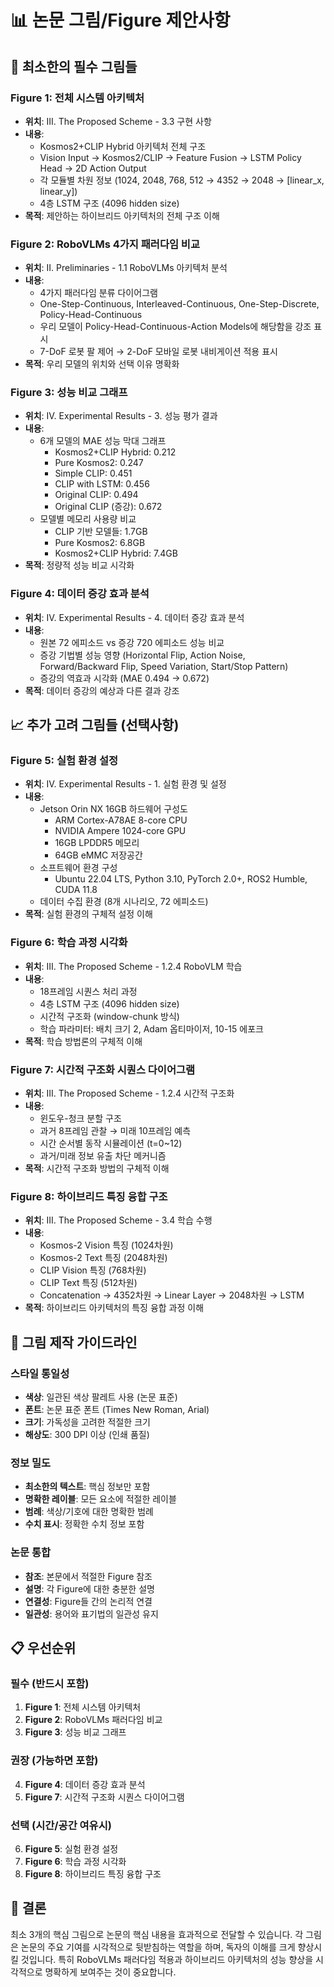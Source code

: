 # 📊 논문 그림/Figure 제안사항

## 🎯 **최소한의 필수 그림들**

### **Figure 1: 전체 시스템 아키텍처**
- **위치**: III. The Proposed Scheme - 3.3 구현 사항
- **내용**: 
  - Kosmos2+CLIP Hybrid 아키텍처 전체 구조
  - Vision Input → Kosmos2/CLIP → Feature Fusion → LSTM Policy Head → 2D Action Output
  - 각 모듈별 차원 정보 (1024, 2048, 768, 512 → 4352 → 2048 → [linear_x, linear_y])
  - 4층 LSTM 구조 (4096 hidden size)
- **목적**: 제안하는 하이브리드 아키텍처의 전체 구조 이해

### **Figure 2: RoboVLMs 4가지 패러다임 비교**
- **위치**: II. Preliminaries - 1.1 RoboVLMs 아키텍처 분석
- **내용**: 
  - 4가지 패러다임 분류 다이어그램
  - One-Step-Continuous, Interleaved-Continuous, One-Step-Discrete, Policy-Head-Continuous
  - 우리 모델이 Policy-Head-Continuous-Action Models에 해당함을 강조 표시
  - 7-DoF 로봇 팔 제어 → 2-DoF 모바일 로봇 내비게이션 적용 표시
- **목적**: 우리 모델의 위치와 선택 이유 명확화

### **Figure 3: 성능 비교 그래프**
- **위치**: IV. Experimental Results - 3. 성능 평가 결과
- **내용**:
  - 6개 모델의 MAE 성능 막대 그래프
    - Kosmos2+CLIP Hybrid: 0.212
    - Pure Kosmos2: 0.247
    - Simple CLIP: 0.451
    - CLIP with LSTM: 0.456
    - Original CLIP: 0.494
    - Original CLIP (증강): 0.672
  - 모델별 메모리 사용량 비교
    - CLIP 기반 모델들: 1.7GB
    - Pure Kosmos2: 6.8GB
    - Kosmos2+CLIP Hybrid: 7.4GB
- **목적**: 정량적 성능 비교 시각화

### **Figure 4: 데이터 증강 효과 분석**
- **위치**: IV. Experimental Results - 4. 데이터 증강 효과 분석
- **내용**:
  - 원본 72 에피소드 vs 증강 720 에피소드 성능 비교
  - 증강 기법별 성능 영향 (Horizontal Flip, Action Noise, Forward/Backward Flip, Speed Variation, Start/Stop Pattern)
  - 증강의 역효과 시각화 (MAE 0.494 → 0.672)
- **목적**: 데이터 증강의 예상과 다른 결과 강조

## 📈 **추가 고려 그림들 (선택사항)**

### **Figure 5: 실험 환경 설정**
- **위치**: IV. Experimental Results - 1. 실험 환경 및 설정
- **내용**:
  - Jetson Orin NX 16GB 하드웨어 구성도
    - ARM Cortex-A78AE 8-core CPU
    - NVIDIA Ampere 1024-core GPU
    - 16GB LPDDR5 메모리
    - 64GB eMMC 저장공간
  - 소프트웨어 환경 구성
    - Ubuntu 22.04 LTS, Python 3.10, PyTorch 2.0+, ROS2 Humble, CUDA 11.8
  - 데이터 수집 환경 (8개 시나리오, 72 에피소드)
- **목적**: 실험 환경의 구체적 설정 이해

### **Figure 6: 학습 과정 시각화**
- **위치**: III. The Proposed Scheme - 1.2.4 RoboVLM 학습
- **내용**:
  - 18프레임 시퀀스 처리 과정
  - 4층 LSTM 구조 (4096 hidden size)
  - 시간적 구조화 (window-chunk 방식)
  - 학습 파라미터: 배치 크기 2, Adam 옵티마이저, 10-15 에포크
- **목적**: 학습 방법론의 구체적 이해

### **Figure 7: 시간적 구조화 시퀀스 다이어그램**
- **위치**: III. The Proposed Scheme - 1.2.4 시간적 구조화
- **내용**:
  - 윈도우-청크 분할 구조
  - 과거 8프레임 관찰 → 미래 10프레임 예측
  - 시간 순서별 동작 시뮬레이션 (t=0~12)
  - 과거/미래 정보 유출 차단 메커니즘
- **목적**: 시간적 구조화 방법의 구체적 이해

### **Figure 8: 하이브리드 특징 융합 구조**
- **위치**: III. The Proposed Scheme - 3.4 학습 수행
- **내용**:
  - Kosmos-2 Vision 특징 (1024차원)
  - Kosmos-2 Text 특징 (2048차원)
  - CLIP Vision 특징 (768차원)
  - CLIP Text 특징 (512차원)
  - Concatenation → 4352차원 → Linear Layer → 2048차원 → LSTM
- **목적**: 하이브리드 아키텍처의 특징 융합 과정 이해

## 🎨 **그림 제작 가이드라인**

### **스타일 통일성**
- **색상**: 일관된 색상 팔레트 사용 (논문 표준)
- **폰트**: 논문 표준 폰트 (Times New Roman, Arial)
- **크기**: 가독성을 고려한 적절한 크기
- **해상도**: 300 DPI 이상 (인쇄 품질)

### **정보 밀도**
- **최소한의 텍스트**: 핵심 정보만 포함
- **명확한 레이블**: 모든 요소에 적절한 레이블
- **범례**: 색상/기호에 대한 명확한 범례
- **수치 표시**: 정확한 수치 정보 포함

### **논문 통합**
- **참조**: 본문에서 적절한 Figure 참조
- **설명**: 각 Figure에 대한 충분한 설명
- **연결성**: Figure들 간의 논리적 연결
- **일관성**: 용어와 표기법의 일관성 유지

## 📋 **우선순위**

### **필수 (반드시 포함)**
1. **Figure 1**: 전체 시스템 아키텍처
2. **Figure 2**: RoboVLMs 패러다임 비교
3. **Figure 3**: 성능 비교 그래프

### **권장 (가능하면 포함)**
4. **Figure 4**: 데이터 증강 효과 분석
5. **Figure 7**: 시간적 구조화 시퀀스 다이어그램

### **선택 (시간/공간 여유시)**
6. **Figure 5**: 실험 환경 설정
7. **Figure 6**: 학습 과정 시각화
8. **Figure 8**: 하이브리드 특징 융합 구조

## 🎯 **결론**

최소 3개의 핵심 그림으로 논문의 핵심 내용을 효과적으로 전달할 수 있습니다. 각 그림은 논문의 주요 기여를 시각적으로 뒷받침하는 역할을 하며, 독자의 이해를 크게 향상시킬 것입니다. 특히 RoboVLMs 패러다임 적용과 하이브리드 아키텍처의 성능 향상을 시각적으로 명확하게 보여주는 것이 중요합니다.
